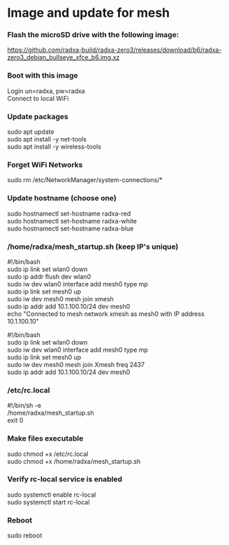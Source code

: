 # Image and update for mesh
### Flash the microSD drive with the following image:  
https://github.com/radxa-build/radxa-zero3/releases/download/b6/radxa-zero3_debian_bullseye_xfce_b6.img.xz

### Boot with this image
Login un=radxa, pw=radxa  
Connect to local WiFi  

### Update packages
sudo apt update  
sudo apt install -y net-tools  
sudo apt install -y wireless-tools  

### Forget WiFi Networks
sudo rm /etc/NetworkManager/system-connections/*  

### Update hostname (choose one)
sudo hostnamectl set-hostname radxa-red  
sudo hostnamectl set-hostname radxa-white  
sudo hostnamectl set-hostname radxa-blue  

### /home/radxa/mesh_startup.sh (keep IP's unique)
#!/bin/bash  
sudo ip link set wlan0 down  
sudo ip addr flush dev wlan0  
sudo iw dev wlan0 interface add mesh0 type mp  
sudo ip link set mesh0 up  
sudo iw dev mesh0 mesh join xmesh  
sudo ip addr add 10.1.100.10/24 dev mesh0  
echo "Connected to mesh network xmesh as mesh0 with IP address 10.1.100.10"  

#!/bin/bash  
sudo ip link set wlan0 down  
sudo iw dev wlan0 interface add mesh0 type mp  
sudo ip link set mesh0 up  
sudo iw dev mesh0 mesh join Xmesh freq 2437  
sudo ip addr add 10.1.100.10/24 dev mesh0  

### /etc/rc.local
#!/bin/sh -e  
/home/radxa/mesh_startup.sh  
exit 0  

### Make files executable
sudo chmod +x /etc/rc.local  
sudo chmod +x /home/radxa/mesh_startup.sh  

### Verify rc-local service is enabled
sudo systemctl enable rc-local  
sudo systemctl start rc-local  

### Reboot
sudo reboot  

